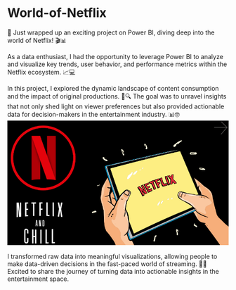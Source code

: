 # World-of-Netflix
🚀 Just wrapped up an exciting project on Power BI, diving deep into the world of Netflix! 🎬📊

As a data enthusiast, I had the opportunity to leverage Power BI to analyze and visualize key trends, user behavior, and performance metrics within the Netflix ecosystem. 📈💻

In this project, I explored the dynamic landscape of content consumption and the impact of original productions. 🍿🔍 The goal was to unravel insights that not only shed light on viewer preferences but also provided actionable data for decision-makers in the entertainment industry. 📊🤓
!["C:\Users\cd200\OneDrive\Desktop\won.png"](https://github.com/cd2008/World-of-Netflix/blob/main/won.png)

I transformed raw data into meaningful visualizations, allowing people to make data-driven decisions in the fast-paced world of streaming. 💼🌐
Excited to share the journey of turning data into actionable insights in the entertainment space. 
